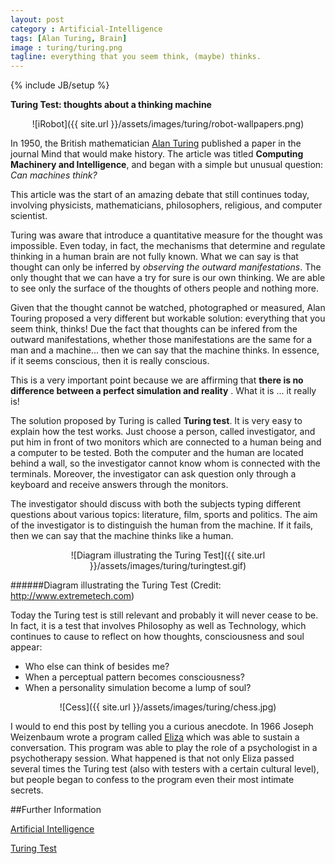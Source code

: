 ```yaml
---
layout: post
category : Artificial-Intelligence
tags: [Alan Turing, Brain]
image : turing/turing.png
tagline: everything that you seem think, (maybe) thinks.
---
```

{% include JB/setup %}

**Turing Test: thoughts about a thinking machine**

<!--more-->

<div style="text-align:center" markdown="1">
![iRobot]({{ site.url }}/assets/images/turing/robot-wallpapers.png)
</div>

In 1950, the British mathematician [Alan Turing](http://en.wikipedia.org/wiki/Alan_Turing) published a paper in the journal Mind that would make history. The article was titled **Computing Machinery and Intelligence**, and began with a simple but unusual question: *Can machines think?* 

This article was the start of an amazing debate that still continues today, involving physicists, mathematicians, philosophers, religious, and computer scientist. 

Turing was aware that introduce a quantitative measure for the thought was impossible. Even today, in fact, the mechanisms that determine and regulate thinking in a human brain are not fully known. What we can say is that thought can only be inferred by *observing the outward manifestations*. The only thought that we can have a try for sure is our own thinking.  We are able to see only the surface of the thoughts of others people and nothing more. 

Given that the thought cannot be watched, photographed or measured, Alan Touring proposed a very different but workable solution: everything that you seem think, thinks! Due the fact that thoughts can be infered from the outward manifestations, whether those manifestations are the same for a man and a machine... then we can say that the machine thinks. In essence, if it seems conscious, then it is really conscious. 

This is a very important point because we are affirming that **there is no difference between a perfect simulation and reality** . What it is ... it really is! 

The solution proposed by Turing is called **Turing test**. It is very easy to explain how the test works. Just choose a person, called investigator, and put him in front of two monitors which are connected to a human being and a computer to be tested. 
Both the computer and the human are located behind a wall,  so the investigator cannot know whom is connected with the terminals. Moreover, the investigator can ask question only through a keyboard and receive answers through the monitors. 

The investigator should discuss with both the subjects typing different questions  about various topics: literature, film, sports and politics. The aim of the investigator is to distinguish the human from the machine. If it fails, then we can say that the machine thinks like a human. 

<div style="text-align:center" markdown="1">
![Diagram illustrating the Turing Test]({{ site.url }}/assets/images/turing/turingtest.gif)
</div>

######Diagram illustrating the Turing Test (Credit: http://www.extremetech.com)

Today the Turing test is still relevant and probably it will never cease to be. In fact, it is a test that involves Philosophy as well as Technology, which continues to cause to reflect on how thoughts, consciousness and soul appear:

- Who else can think of besides me?
- When a perceptual pattern becomes consciousness? 
- When a personality simulation become a lump of soul?


<div style="text-align:center" markdown="1">
![Cess]({{ site.url }}/assets/images/turing/chess.jpg)
</div>

I would to end this post by telling you a curious anecdote. In 1966 Joseph Weizenbaum wrote a program called [Eliza](http://en.wikipedia.org/wiki/ELIZA) which was able to sustain a conversation. This program was able to play the role of a psychologist in a psychotherapy session. What happened is that not only Eliza passed several times the Turing test (also with testers with a certain cultural level), but people began to confess to the program even their most intimate secrets.



##Further Information

[Artificial Intelligence](http://en.wikipedia.org/wiki/Artificial_Intelligence)

[Turing Test](http://en.wikipedia.org/wiki/Turing_test)